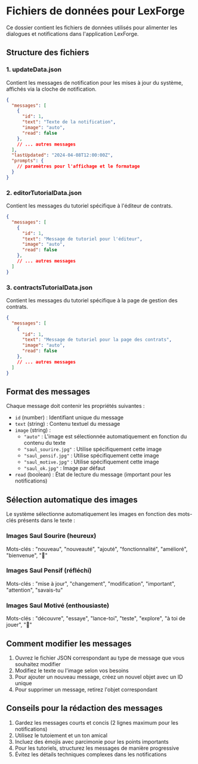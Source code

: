 # Fichiers de données pour LexForge

Ce dossier contient les fichiers de données utilisés pour alimenter les dialogues et notifications dans l'application LexForge.

## Structure des fichiers

### 1. updateData.json

Contient les messages de notification pour les mises à jour du système, affichés via la cloche de notification.

```json
{
  "messages": [
    {
      "id": 1,
      "text": "Texte de la notification",
      "image": "auto",
      "read": false
    },
    // ... autres messages
  ],
  "lastUpdated": "2024-04-08T12:00:00Z",
  "prompts": {
    // paramètres pour l'affichage et le formatage
  }
}
```

### 2. editorTutorialData.json

Contient les messages du tutoriel spécifique à l'éditeur de contrats.

```json
{
  "messages": [
    {
      "id": 1,
      "text": "Message de tutoriel pour l'éditeur",
      "image": "auto",
      "read": false
    },
    // ... autres messages
  ]
}
```

### 3. contractsTutorialData.json

Contient les messages du tutoriel spécifique à la page de gestion des contrats.

```json
{
  "messages": [
    {
      "id": 1,
      "text": "Message de tutoriel pour la page des contrats",
      "image": "auto",
      "read": false
    },
    // ... autres messages
  ]
}
```

## Format des messages

Chaque message doit contenir les propriétés suivantes :

- `id` (number) : Identifiant unique du message
- `text` (string) : Contenu textuel du message
- `image` (string) : 
  - `"auto"` : L'image est sélectionnée automatiquement en fonction du contenu du texte
  - `"saul_sourire.jpg"` : Utilise spécifiquement cette image
  - `"saul_pensif.jpg"` : Utilise spécifiquement cette image
  - `"saul_motive.jpg"` : Utilise spécifiquement cette image
  - `"saul_ok.jpg"` : Image par défaut
- `read` (boolean) : État de lecture du message (important pour les notifications)

## Sélection automatique des images

Le système sélectionne automatiquement les images en fonction des mots-clés présents dans le texte :

### Images Saul Sourire (heureux)
Mots-clés : "nouveau", "nouveauté", "ajouté", "fonctionnalité", "amélioré", "bienvenue", "🎉"

### Images Saul Pensif (réfléchi)
Mots-clés : "mise à jour", "changement", "modification", "important", "attention", "savais-tu"

### Images Saul Motivé (enthousiaste)
Mots-clés : "découvre", "essaye", "lance-toi", "teste", "explore", "à toi de jouer", "🚀"

## Comment modifier les messages

1. Ouvrez le fichier JSON correspondant au type de message que vous souhaitez modifier
2. Modifiez le texte ou l'image selon vos besoins
3. Pour ajouter un nouveau message, créez un nouvel objet avec un ID unique
4. Pour supprimer un message, retirez l'objet correspondant

## Conseils pour la rédaction des messages

1. Gardez les messages courts et concis (2 lignes maximum pour les notifications)
2. Utilisez le tutoiement et un ton amical
3. Incluez des émojis avec parcimonie pour les points importants
4. Pour les tutoriels, structurez les messages de manière progressive
5. Évitez les détails techniques complexes dans les notifications 